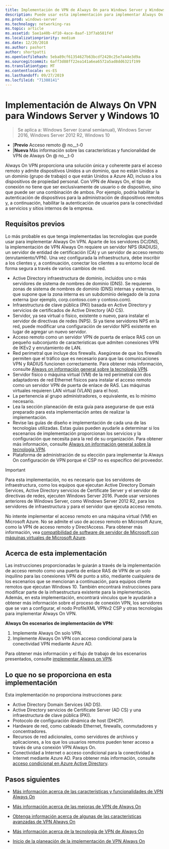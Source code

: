 ```yaml
---
title: Implementación de VPN de Always On para Windows Server y Windows 10
description: Puede usar esta implementación para implementar Always On conexiones de red privada virtual (VPN) para empleados remotos mediante el acceso remoto en Windows Server 2016 o posterior y Always On perfiles de VPN para equipos cliente de Windows 10.
ms.prod: windows-server
ms.technology: networking-ras
ms.topic: article
ms.assetid: 5ae1a40b-4f10-4ace-8aaf-13f7ab581f4f
ms.localizationpriority: medium
ms.date: 12/20/2018
ms.author: pashort
author: shortpatti
ms.openlocfilehash: 5eba89cf61354627b63bcdf2420c25e7a44e3d9a
ms.sourcegitcommit: 6aff3d88ff22ea141a6ea6572a5ad8dd6321f199
ms.translationtype: MT
ms.contentlocale: es-ES
ms.lasthandoff: 09/27/2019
ms.locfileid: "71388141"
---
```

# <a name="always-on-vpn-deployment-for-windows-server-and-windows-10"></a>Implementación de Always On VPN para Windows Server y Windows 10

>Se aplica a: Windows Server (canal semianual), Windows Server 2016, Windows Server 2012 R2, Windows 10

- [**Previo** Acceso remoto @ no__t-0<br>
- [**Nueva** Más información sobre las características y funcionalidad de VPN de Always On @ no__t-0

Always On VPN proporciona una solución única y coherente para el acceso remoto y admite dispositivos Unidos a un dominio, que no están Unidos a un dominio (grupo de trabajo) o que están Unidos a Azure AD, incluso a los dispositivos de propiedad personal. Con VPN de Always On, el tipo de conexión no tiene que ser exclusivamente de usuario o de dispositivo, sino que puede ser una combinación de ambos. Por ejemplo, podría habilitar la autenticación de dispositivos para la administración de dispositivos remotos y, a continuación, habilitar la autenticación de usuarios para la conectividad a servicios y sitios internos de la empresa.

## <a name="prerequisites"></a>Requisitos previos

Lo más probable es que tenga implementadas las tecnologías que puede usar para implementar Always On VPN. Aparte de los servidores DC/DNS, la implementación de VPN Always On requiere un servidor NPS (RADIUS), un servidor de entidad de certificación (CA) y un servidor de acceso remoto (enrutamiento/VPN). Una vez configurada la infraestructura, debe inscribir a los clientes y, a continuación, conectar los clientes a su entorno local de forma segura a través de varios cambios de red.

- Active Directory infraestructura de dominio, incluidos uno o más servidores de sistema de nombres de dominio (DNS). Se requieren zonas de sistema de nombres de dominio (DNS) internas y externas, lo que supone que la zona interna es un subdominio delegado de la zona externa (por ejemplo, corp.contoso.com y contoso.com).
- Infraestructura de clave pública (PKI) basada en Active Directory y servicios de certificados de Active Directory (AD CS).
- Servidor, ya sea virtual o físico, existente o nuevo, para instalar el servidor de directivas de redes (NPS). Si ya tiene servidores NPS en la red, puede modificar una configuración de servidor NPS existente en lugar de agregar un nuevo servidor.
- Acceso remoto como un servidor VPN de puerta de enlace RAS con un pequeño subconjunto de características que admiten conexiones VPN de IKEv2 y enrutamiento de LAN.
- Red perimetral que incluye dos firewalls.  Asegúrese de que los firewalls permiten que el tráfico que es necesario para que las comunicaciones VPN y RADIUS funcionen correctamente. Para obtener más información, consulte [Always on información general sobre la tecnología VPN](../always-on-vpn-technology-overview.md).
- Servidor físico o máquina virtual (VM) de la red perimetral con dos adaptadores de red Ethernet físicos para instalar el acceso remoto como un servidor VPN de puerta de enlace de RAS. Las máquinas virtuales requieren LAN virtual (VLAN) para el host. 
- La pertenencia al grupo administradores, o equivalente, es lo mínimo necesario.
- Lea la sección planeación de esta guía para asegurarse de que está preparado para esta implementación antes de realizar la implementación.
- Revise las guías de diseño e implementación de cada una de las tecnologías utilizadas. Estas guías pueden ayudarle a determinar si los escenarios de implementación proporcionan los servicios y la configuración que necesita para la red de su organización. Para obtener más información, consulte [Always on información general sobre la tecnología VPN](../always-on-vpn-technology-overview.md).
- Plataforma de administración de su elección para implementar la Always On configuración de VPN porque el CSP no es específico del proveedor.

>[!IMPORTANT]
>Para esta implementación, no es necesario que los servidores de infraestructura, como los equipos que ejecutan Active Directory Domain Services, Active Directory servicios de Certificate Server y el servidor de directivas de redes, ejecuten Windows Server 2016. Puede usar versiones anteriores de Windows Server, como Windows Server 2012 R2, para los servidores de infraestructura y para el servidor que ejecuta acceso remoto.
>
>No intente implementar el acceso remoto en una máquina virtual (VM) en Microsoft Azure. No se admite el uso de acceso remoto en Microsoft Azure, como la VPN de acceso remoto y DirectAccess. Para obtener más información, vea [compatibilidad de software de servidor de Microsoft con máquinas virtuales de Microsoft Azure](https://support.microsoft.com/help/2721672/microsoft-server-software-support-for-microsoft-azure-virtual-machines).

## <a name="about-this-deployment"></a>Acerca de esta implementación

Las instrucciones proporcionadas le guiarán a través de la implementación de acceso remoto como una puerta de enlace RAS de VPN de un solo inquilino para las conexiones VPN de punto a sitio, mediante cualquiera de los escenarios que se mencionan a continuación, para equipos cliente remotos que ejecutan Windows 10. También encontrará instrucciones para modificar parte de la infraestructura existente para la implementación. Además, en esta implementación, encontrará vínculos que le ayudarán a obtener más información sobre el proceso de conexión VPN, los servidores que se van a configurar, el nodo ProfileXML VPNv2 CSP y otras tecnologías para implementar Always On VPN.

**Always On escenarios de implementación de VPN:**

1. Implemente Always On solo VPN.
2. Implemente Always On VPN con acceso condicional para la conectividad VPN mediante Azure AD.

Para obtener más información y el flujo de trabajo de los escenarios presentados, consulte [implementar Always on VPN](always-on-vpn-deploy-deployment.md).

## <a name="what-isnt-provided-in-this-deployment"></a>Lo que no se proporciona en esta implementación

Esta implementación no proporciona instrucciones para:

- Active Directory Domain Services (AD DS).
- Active Directory servicios de Certificate Server (AD CS) y una infraestructura de clave pública (PKI).
- Protocolo de configuración dinámica de host (DHCP).
- Hardware de red, como cableado Ethernet, firewalls, conmutadores y concentradores.
- Recursos de red adicionales, como servidores de archivos y aplicaciones, a los que los usuarios remotos pueden tener acceso a través de una conexión VPN Always On.
- Conectividad a Internet o acceso condicional para la conectividad a Internet mediante Azure AD. Para obtener más información, consulte [acceso condicional en Azure Active Directory](https://docs.microsoft.com/azure/active-directory/active-directory-conditional-access-azure-portal).

## <a name="next-steps"></a>Pasos siguientes

- [Más información acerca de las características y funcionalidades de VPN Always On](../../vpn-map-da.md)

- [Más información acerca de las mejoras de VPN de Always On](../always-on-vpn-enhancements.md)

- [Obtenga información acerca de algunas de las características avanzadas de VPN Always On](always-on-vpn-adv-options.md)

- [Más información acerca de la tecnología de VPN de Always On](../always-on-vpn-technology-overview.md)

- [Inicio de la planeación de la implementación de VPN Always On](always-on-vpn-deploy-deployment.md)
